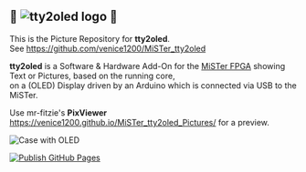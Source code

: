 ## 👾 ![tty2oled logo](https://github.com/venice1200/MiSTer_tty2oled/blob/main/Pictures/tty2oled_logo_120x46_blue_black.png?raw=true) 👾  
  
This is the Picture Repository for **tty2oled**.  
See https://github.com/venice1200/MiSTer_tty2oled  
  
**tty2oled** is a Software & Hardware Add-On for the [MiSTer FPGA](https://github.com/MiSTer-devel) showing Text or Pictures, based on the running core,  
on a (OLED) Display driven by an Arduino which is connected via USB to the MiSTer.  
  
Use mr-fitzie's **PixViewer** https://venice1200.github.io/MiSTer_tty2oled_Pictures/ for a preview.
  
![Case with OLED](https://github.com/venice1200/MiSTer_tty2oled/blob/main/Pictures/tty2oled_video.gif?raw=true)  
  
[![Publish GitHub Pages](https://github.com/venice1200/MiSTer_tty2oled_Pictures/actions/workflows/publish_github_pages.yml/badge.svg)](https://github.com/venice1200/MiSTer_tty2oled_Pictures/actions/workflows/publish_github_pages.yml)  
 
